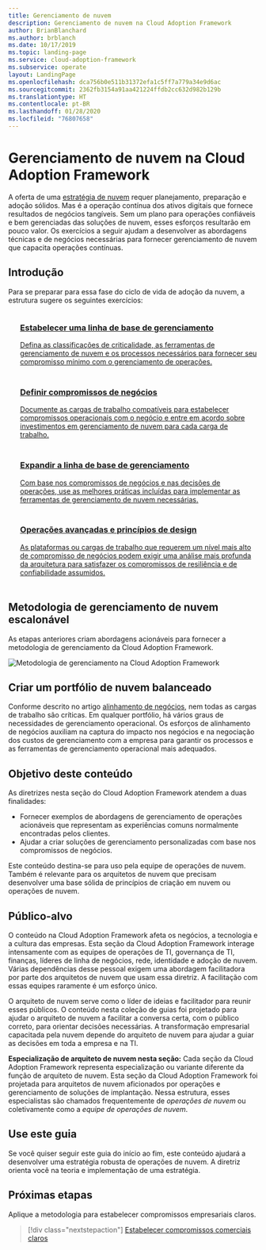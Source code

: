 ```yaml
---
title: Gerenciamento de nuvem
description: Gerenciamento de nuvem na Cloud Adoption Framework
author: BrianBlanchard
ms.author: brblanch
ms.date: 10/17/2019
ms.topic: landing-page
ms.service: cloud-adoption-framework
ms.subservice: operate
layout: LandingPage
ms.openlocfilehash: dca756b0e511b31372efa1c5ff7a779a34e9d6ac
ms.sourcegitcommit: 2362fb3154a91aa421224ffdb2cc632d982b129b
ms.translationtype: HT
ms.contentlocale: pt-BR
ms.lasthandoff: 01/28/2020
ms.locfileid: "76807658"
---
```

# <a name="cloud-management-in-the-cloud-adoption-framework"></a>Gerenciamento de nuvem na Cloud Adoption Framework

A oferta de uma [estratégia de nuvem](../strategy/index.md) requer planejamento, preparação e adoção sólidos. Mas é a operação contínua dos ativos digitais que fornece resultados de negócios tangíveis. Sem um plano para operações confiáveis e bem gerenciadas das soluções de nuvem, esses esforços resultarão em pouco valor. Os exercícios a seguir ajudam a desenvolver as abordagens técnicas e de negócios necessárias para fornecer gerenciamento de nuvem que capacita operações contínuas.

## <a name="getting-started"></a>Introdução

Para se preparar para essa fase do ciclo de vida de adoção da nuvem, a estrutura sugere os seguintes exercícios:

<!-- markdownlint-disable MD033 -->
<ul class="panelContent cardsF">
    <li style="display: flex; flex-direction: column;">
        <a href="./azure-management-guide/index.md">
            <div class="cardSize">
                <div class="cardPadding" style="padding-bottom:10px;">
                    <div class="card" style="padding-bottom:10px;">
                        <div class="cardImageOuter">
                            <div class="cardImage">
                                <img alt="" src="../_images/icons/1.png" data-linktype="external">
                            </div>
                        </div>
                        <div class="cardText" style="padding-left:0px;">
                            <h3>Estabelecer uma linha de base de gerenciamento</h3>
Defina as classificações de criticalidade, as ferramentas de gerenciamento de nuvem e os processos necessários para fornecer seu compromisso mínimo com o gerenciamento de operações.
                        </div>
                    </div>
                </div>
            </div>
        </a>
    </li>
    <li style="display: flex; flex-direction: column;">
        <a href="./considerations/business-alignment.md">
            <div class="cardSize">
                <div class="cardPadding" style="padding-bottom:10px;">
                    <div class="card" style="padding-bottom:10px;">
                        <div class="cardImageOuter">
                            <div class="cardImage">
                                <img alt="" src="../_images/icons/2.png" data-linktype="external">
                            </div>
                        </div>
                        <div class="cardText" style="padding-left:0px;">
                            <h3>Definir compromissos de negócios</h3>
Documente as cargas de trabalho compatíveis para estabelecer compromissos operacionais com o negócio e entre em acordo sobre investimentos em gerenciamento de nuvem para cada carga de trabalho.
                        </div>
                    </div>
                </div>
            </div>
        </a>
    </li>
    <li style="display: flex; flex-direction: column;">
        <a href="./best-practices.md">
            <div class="cardSize">
                <div class="cardPadding" style="padding-bottom:10px;">
                    <div class="card" style="padding-bottom:10px;">
                        <div class="cardImageOuter">
                            <div class="cardImage">
                                <img alt="" src="../_images/icons/3.png" data-linktype="external">
                            </div>
                        </div>
                        <div class="cardText" style="padding-left:0px;">
                            <h3>Expandir a linha de base de gerenciamento</h3>
Com base nos compromissos de negócios e nas decisões de operações, use as melhores práticas incluídas para implementar as ferramentas de gerenciamento de nuvem necessárias.
                        </div>
                    </div>
                </div>
            </div>
        </a>
    </li>
    <li style="display: flex; flex-direction: column;">
        <a href="./design-principles.md">
            <div class="cardSize">
                <div class="cardPadding" style="padding-bottom:10px;">
                    <div class="card" style="padding-bottom:10px;">
                        <div class="cardImageOuter">
                            <div class="cardImage">
                                <img alt="" src="../_images/icons/4.png" data-linktype="external">
                            </div>
                        </div>
                        <div class="cardText" style="padding-left:0px;">
                            <h3>Operações avançadas e princípios de design</h3>
As plataformas ou cargas de trabalho que requerem um nível mais alto de compromisso de negócios podem exigir uma análise mais profunda da arquitetura para satisfazer os compromissos de resiliência e de confiabilidade assumidos.
                        </div>
                    </div>
                </div>
            </div>
        </a>
    </li>
</ul>
<!-- markdownlint-enable MD033 -->

## <a name="scalable-cloud-management-methodology"></a>Metodologia de gerenciamento de nuvem escalonável

As etapas anteriores criam abordagens acionáveis para fornecer a metodologia de gerenciamento da Cloud Adoption Framework.

![Metodologia de gerenciamento na Cloud Adoption Framework](../_images/manage/caf-manage.png)

## <a name="create-a-balanced-cloud-portfolio"></a>Criar um portfólio de nuvem balanceado

Conforme descrito no artigo [alinhamento de negócios](./considerations/business-alignment.md), nem todas as cargas de trabalho são críticas. Em qualquer portfólio, há vários graus de necessidades de gerenciamento operacional. Os esforços de alinhamento de negócios auxiliam na captura do impacto nos negócios e na negociação dos custos de gerenciamento com a empresa para garantir os processos e as ferramentas de gerenciamento operacional mais adequados.

## <a name="objective-of-this-content"></a>Objetivo deste conteúdo

As diretrizes nesta seção do Cloud Adoption Framework atendem a duas finalidades:

- Fornecer exemplos de abordagens de gerenciamento de operações acionáveis que representam as experiências comuns normalmente encontradas pelos clientes.
- Ajudar a criar soluções de gerenciamento personalizadas com base nos compromissos de negócios.

Este conteúdo destina-se para uso pela equipe de operações de nuvem. Também é relevante para os arquitetos de nuvem que precisam desenvolver uma base sólida de princípios de criação em nuvem ou operações de nuvem.

## <a name="intended-audience"></a>Público-alvo

O conteúdo na Cloud Adoption Framework afeta os negócios, a tecnologia e a cultura das empresas. Esta seção da Cloud Adoption Framework interage intensamente com as equipes de operações de TI, governança de TI, finanças, líderes de linha de negócios, rede, identidade e adoção de nuvem. Várias dependências desse pessoal exigem uma abordagem facilitadora por parte dos arquitetos de nuvem que usam essa diretriz. A facilitação com essas equipes raramente é um esforço único.

O arquiteto de nuvem serve como o líder de ideias e facilitador para reunir esses públicos. O conteúdo nesta coleção de guias foi projetado para ajudar o arquiteto de nuvem a facilitar a conversa certa, com o público correto, para orientar decisões necessárias. A transformação empresarial capacitada pela nuvem depende do arquiteto de nuvem para ajudar a guiar as decisões em toda a empresa e na TI.

**Especialização de arquiteto de nuvem nesta seção:** Cada seção da Cloud Adoption Framework representa especialização ou variante diferente da função de arquiteto de nuvem. Esta seção da Cloud Adoption Framework foi projetada para arquitetos de nuvem aficionados por operações e gerenciamento de soluções de implantação. Nessa estrutura, esses especialistas são chamados frequentemente de *operações de nuvem* ou coletivamente como a *equipe de operações de nuvem*.

## <a name="use-this-guide"></a>Use este guia

Se você quiser seguir este guia do início ao fim, este conteúdo ajudará a desenvolver uma estratégia robusta de operações de nuvem. A diretriz orienta você na teoria e implementação de uma estratégia.

<!-- For a crash course on the theory and quick access to Azure implementation, get started with the [governance guides overview](./guide/index.md). Using this guidance, you can start small and iteratively improve your governance needs in parallel with cloud adoption efforts. -->

## <a name="next-steps"></a>Próximas etapas

Aplique a metodologia para estabelecer compromissos empresariais claros.

> [!div class="nextstepaction"]
> [Estabelecer compromissos comerciais claros](./considerations/business-alignment.md)
